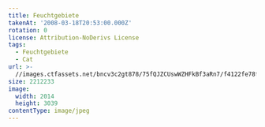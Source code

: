 ```yaml
---
title: Feuchtgebiete
takenAt: '2008-03-18T20:53:00.000Z'
rotation: 0
license: Attribution-NoDerivs License
tags:
  - Feuchtgebiete
  - Cat
url: >-
  //images.ctfassets.net/bncv3c2gt878/75fQJZCUswWZHFkBf3aRn7/f4122fe78fb53c0e36cd531e5d75f404/feuchtgebiete_4343900656_o
size: 2212233
image:
  width: 2014
  height: 3039
contentType: image/jpeg
---
```


